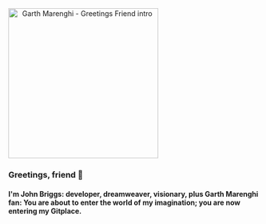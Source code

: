 <img title="Greeting Friend" alt="Garth Marenghi - Greetings Friend intro" width="300" style="text-align: center;" src="https://img.gifglobe.com/grabs/darkplace/S01E02/gif/jpBIXAzBULNB.gif">

### Greetings, friend 👋

#### I'm John Briggs: developer, dreamweaver, visionary, plus Garth Marenghi fan: You are about to enter the world of my imagination; you are now entering my Gitplace.
